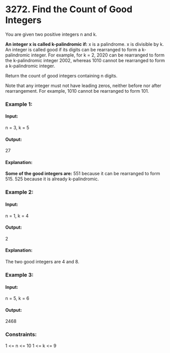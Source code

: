 # 3272. Find the Count of Good Integers
You are given two positive integers n and k.

**An integer x is called k-palindromic if:**
x is a palindrome.
x is divisible by k.
An integer is called good if its digits can be rearranged to form a k-palindromic integer. For example, for k = 2, 2020 can be rearranged to form the k-palindromic integer 2002, whereas 1010 cannot be rearranged to form a k-palindromic integer.

Return the count of good integers containing n digits.

Note that any integer must not have leading zeros, neither before nor after rearrangement. For example, 1010 cannot be rearranged to form 101.

### Example 1:
#### Input:
n = 3, k = 5
#### Output:
27
#### Explanation:
**Some of the good integers are:**
551 because it can be rearranged to form 515.
525 because it is already k-palindromic.

### Example 2:
#### Input:
n = 1, k = 4
#### Output:
2
#### Explanation:
The two good integers are 4 and 8.

### Example 3:
#### Input:
n = 5, k = 6
#### Output:
2468

### Constraints:
1 <= n <= 10
1 <= k <= 9
